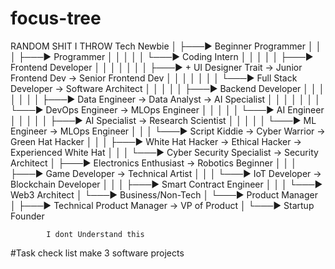 # focus-tree

RANDOM SHIT I THROW
Tech Newbie
│
├───► Beginner Programmer
│     │
│     ├───► Programmer
│     │     │
│     │     └───► Coding Intern
│     │           │
│     │           ├───► Frontend Developer
│     │           │     │
│     │           │     ├───► + UI Designer Trait → Junior Frontend Dev → Senior Frontend Dev
│     │           │     │
│     │           │     └───► Full Stack Developer → Software Architect
│     │           │
│     │           ├───► Backend Developer
│     │           │     │
│     │           │     ├───► Data Engineer → Data Analyst → AI Specialist
│     │           │     │
│     │           │     └───► DevOps Engineer → MLOps Engineer
│     │           │
│     │           └───► AI Engineer
│     │                 │
│     │                 ├───► AI Specialist → Research Scientist
│     │                 │
│     │                 └───► ML Engineer → MLOps Engineer
│     │
│     └───► Script Kiddie → Cyber Warrior → Green Hat Hacker
│           │
│           ├───► White Hat Hacker → Ethical Hacker → Experienced White Hat
│           │
│           └───► Cyber Security Specialist → Security Architect
│
├───► Electronics Enthusiast → Robotics Beginner
│     │
│     ├───► Game Developer → Technical Artist
│     │
│     └───► IoT Developer → Blockchain Developer
│           │
│           ├───► Smart Contract Engineer
│           │
│           └───► Web3 Architect
│
└───► Business/Non-Tech
      │
      └───► Product Manager
            │
            ├───► Technical Product Manager → VP of Product
            │
            └───► Startup Founder

            I dont Understand this

#Task check list
make 3 software projects
